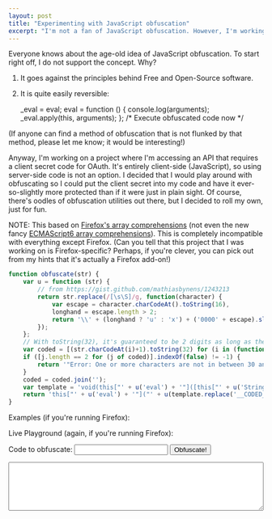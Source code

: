 ```yaml
---
layout: post
title: "Experimenting with JavaScript obfuscation"
excerpt: "I'm not a fan of JavaScript obfuscation. However, I'm working on an entirely client-side (JavaScript) project, and I decided that I would play around with obfuscating so I could put the client secret into my code and have it ever-so-slightly more protected than if it were just in plain sight."
---
```

Everyone knows about the age-old idea of JavaScript obfuscation. To start right off, I do not support the concept. Why?

1. It goes against the principles behind Free and Open-Source software.
2. It is quite easily reversible:

    _eval = eval;
    eval = function () {
        console.log(arguments);
        _eval.apply(this, arguments);
    };
    /* Execute obfuscated code now */

(If anyone can find a method of obfuscation that is not flunked by that method, please let me know; it would be interesting!)

Anyway, I'm working on a project where I'm accessing an API that requires a client secret code for OAuth. It's entirely client-side (JavaScript), so using server-side code is not an option. I decided that I would play around with obfuscating so I could put the client secret into my code and have it ever-so-slightly more protected than if it were just in plain sight. Of course, there's oodles of obfuscation utilities out there, but I decided to roll my own, just for fun.

<!-- see more -->

NOTE: This based on [Firefox's array comprehensions](https://developer.mozilla.org/en-US/docs/Web/JavaScript/Reference/Operators/Array_comprehensions#Differences_to_the_older_JS1.7.2FJS1.8_comprehensions) (not even the new fancy [ECMAScript6 array comprehensions](https://developer.mozilla.org/en-US/docs/Web/JavaScript/Reference/Operators/Array_comprehensions)). This is completely incompatible with everything except Firefox. (Can you tell that this project that I was working on is Firefox-specific? Perhaps, if you're clever, you can pick out from my hints that it's actually a Firefox add-on!)

<script type="text/javascript">
function obfuscate(str) {
    // https://gist.github.com/mathiasbynens/1243213
    var u = function (str) {
        return str.replace(/[\s\S]/g, function(character) {
            var escape = character.charCodeAt().toString(16),
            longhand = escape.length > 2;
            return '\\' + (longhand ? 'u' : 'x') + ('0000' + escape).slice(longhand ? -4 : -2);
        });
    };
    // With toString(32), it's guaranteed to be 2 digits as long as the character code is from 32 (which is the first non-control character) to 1023 (inclusive).
    var coded = [(str.charCodeAt(i)+1).toString(32) for (i in (function(){let x = str.length; while (x--) yield x;})())];
    if ([j.length == 2 for (j of coded)].indexOf(false) != -1) {
        return '"Error: One or more characters are not in between 30 and 1023!"';
    }
    coded = coded.join('');
    var template = 'void(this["' + u('eval') + '"]([this["' + u('String') + '"]["' + u('fromCharCode') + '"](this["' + u('parseInt') + '"]("__CODED__".substring(i-0x1,i+0x1),0x20)-0x1)for(i in (function(){let x=__CODED_LENGTH__;while(x) yield (x--,x--);})())]["' + u('join') + '"]("")))';
    return 'this["' + u('eval') + '"]("' + u(template.replace('__CODED__', u(coded)).replace('__CODED_LENGTH__', coded.length)) + '")';
}

window.addEventListener("load", function () {
    [
        'const mySecret = "ABCDE:fghijkl.12345";',
        'console.log("' + String.fromCharCode(1022) + '");',
        '"\n"'
    ].forEach(function (example) {
        var code = document.createElement("code");
        code.textContent = example;
        var span = document.createElement("span");
        span.textContent = ": " + obfuscate(example);
        var li = document.createElement("li");
        li.appendChild(code);
        li.appendChild(span);
        document.getElementById("examples").appendChild(li);
    });
    
    document.getElementById("obfuscate").addEventListener("click", function () {
        document.getElementById("from_obfuscate").value = obfuscate(document.getElementById("to_obfuscate").value);
    }, false);
}, false);
</script>

```javascript
function obfuscate(str) {
    var u = function (str) {
        // from https://gist.github.com/mathiasbynens/1243213
        return str.replace(/[\s\S]/g, function(character) {
            var escape = character.charCodeAt().toString(16),
            longhand = escape.length > 2;
            return '\\' + (longhand ? 'u' : 'x') + ('0000' + escape).slice(longhand ? -4 : -2);
        });
    };
    // With toString(32), it's guaranteed to be 2 digits as long as the character code is from 32 (which is the first non-control character) to 1023 (inclusive).
    var coded = [(str.charCodeAt(i)+1).toString(32) for (i in (function(){let x = str.length; while (x--) yield x;})())];
    if ([j.length == 2 for (j of coded)].indexOf(false) != -1) {
        return '"Error: One or more characters are not in between 30 and 1023!"';
    }
    coded = coded.join('');
    var template = 'void(this["' + u('eval') + '"]([this["' + u('String') + '"]["' + u('fromCharCode') + '"](this["' + u('parseInt') + '"]("__CODED__".substring(i-0x1,i+0x1),0x20)-0x1)for(i in (function(){let x=__CODED_LENGTH__;while(x) yield (x--,x--);})())]["' + u('join') + '"]("")))';
    return 'this["' + u('eval') + '"]("' + u(template.replace('__CODED__', u(coded)).replace('__CODED_LENGTH__', coded.length)) + '")';
}
```

Examples (if you're running Firefox):

<ul id="examples"></ul>

Live Playground (again, if you're running Firefox):

<p><label for="to_obfuscate">Code to obfuscate: </label><input id="to_obfuscate"> <button id="obfuscate">Obfuscate!</button></p>
<p><textarea id="from_obfuscate" style="width: 100%;" rows="6"></textarea></p>
